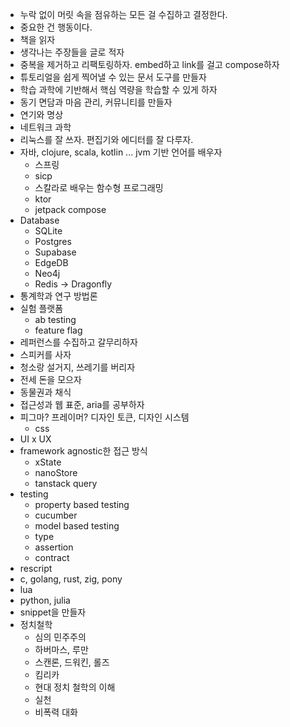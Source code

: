 - 누락 없이 머릿 속을 점유하는 모든 걸 수집하고 결정한다.
- 중요한 건 행동이다.
- 책을 읽자
- 생각나는 주장들을 글로 적자
- 중복을 제거하고 리팩토링하자. embed하고 link를 걸고 compose하자
- 튜토리얼을 쉽게 찍어낼 수 있는 문서 도구를 만들자
- 학습 과학에 기반해서 핵심 역량을 학습할 수 있게 하자
- 동기 면담과 마음 관리, 커뮤니티를 만들자
- 연기와 명상
- 네트워크 과학
- 리눅스를 잘 쓰자. 편집기와 에디터를 잘 다루자.
- 자바, clojure, scala, kotlin ... jvm 기반 언어를 배우자
	- 스프링
	- sicp
	- 스칼라로 배우는 함수형 프로그래밍
	- ktor
	- jetpack compose
- Database
	- SQLite
	- Postgres
	- Supabase
	- EdgeDB
	- Neo4j
	- Redis -> Dragonfly
- 통계학과 연구 방법론
- 실험 플랫폼
	- ab testing
	- feature flag
- 레퍼런스를 수집하고 갈무리하자
- 스피커를 사자
- 청소랑 설거지, 쓰레기를 버리자
- 전세 돈을 모으자
- 동물권과 채식
- 접근성과 웹 표준, aria를 공부하자
- 피그마? 프레이머? 디자인 토큰, 디자인 시스템
	- css
- UI x UX
- framework agnostic한 접근 방식
	- xState
	- nanoStore
	- tanstack query
- testing
	- property based testing
	- cucumber
	- model based testing
	- type
	- assertion
	- contract
- rescript
- c, golang, rust, zig, pony
- lua
- python, julia
- snippet을 만들자
- 정치철학
	- 심의 민주주의
	- 하버마스, 루만
	- 스캔론, 드워킨, 롤즈
	- 킴리카
	- 현대 정치 철학의 이해
	- 실천
	- 비폭력 대화